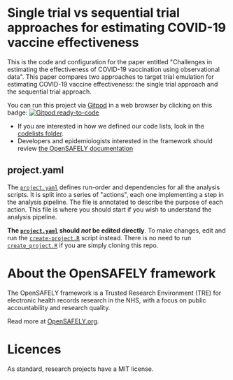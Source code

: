 # Single trial vs sequential trial approaches for estimating COVID-19 vaccine effectiveness 

This is the code and configuration for the paper entitled "Challenges in estimating the effectiveness of COVID-19 vaccination
using observational data". This paper compares two approaches to target trial emulation for estimating COVID-19 vaccine effectiveness: the single trial approach and the sequential trial approach.

You can run this project via [Gitpod](https://gitpod.io) in a web browser by clicking on this badge: [![Gitpod ready-to-code](https://img.shields.io/badge/Gitpod-ready--to--code-908a85?logo=gitpod)](https://gitpod.io/#https://github.com/opensafely/covid-vaccine-effectiveness-seqtrial)

<!--* The paper is [here]()--->
* If you are interested in how we defined our code lists, look in the [codelists folder](./codelists/).
* Developers and epidemiologists interested in the framework should review [the OpenSAFELY documentation](https://docs.opensafely.org)

## project.yaml
The [`project.yaml`](./project.yaml) defines run-order and dependencies for all the analysis scripts. 
It is split into a series of "actions", each one implementing a step in the analysis pipeline.
The file is annotated to describe the purpose of each action. 
This file is where you should start if you wish to understand the analysis pipeline.

**The [`project.yaml`](./project.yaml) should *not* be edited directly**. To make changes, edit and run the [`create-project.R`](./create-project.R) script instead.
There is no need to run [`create_project.R`](./create_project.R) if you are simply cloning this repo.

# About the OpenSAFELY framework

The OpenSAFELY framework is a Trusted Research Environment (TRE) for electronic
health records research in the NHS, with a focus on public accountability and
research quality.

Read more at [OpenSAFELY.org](https://opensafely.org).

# Licences
As standard, research projects have a MIT license. 
